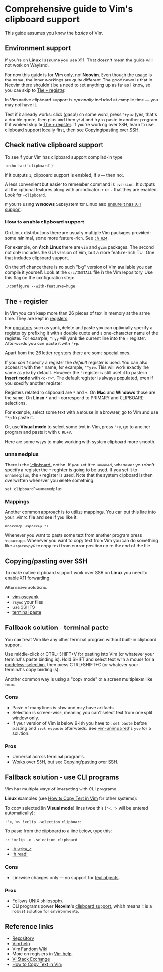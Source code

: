 # Comprehensive guide to Vim's clipboard support

This guide assumes you know the *basics* of Vim.

## Environment support

If you're on **Linux** I assume you use X11.
That doesn't mean the guide will not work on Wayland.

For now this guide is for **Vim** only, not **Neovim**.
Even though the usage is the same, the inner workings are quite different.
The good news is that in Neovim there shouldn't be a need to set anything up
as far as I know, so you can skip to [The `+` register](#the-register).

In Vim native clipboard support is *optionally* included at compile time —
you may not have it.

Test if it already works: click (gasp!) on some word, press `"+yiw`
(yes, that's a double quote, then plus and then `yiw`)
and try to paste in another program.
If it worked skip to [The `+` register](#the-register).
If you're working over SSH,
learn to use clipboard support locally first,
then see [Copying/pasting over SSH](#copyingpasting-over-ssh).

## Check native clipboard support

To see if your Vim has clipboard support compiled-in type

```
:echo has('clipboard')
```

if it outputs `1`, clipboard support is enabled,
if `0` — then not.

A less convenient but easier to remember command is `:version`.
It outputs all the optional features along with an indicator:
`+` or `-` that they are enabled. Look for `+clipboard`.

If you're using **Windows** Subsystem for Linux also
[ensure it has X11 support](https://learn.microsoft.com/en-us/windows/wsl/tutorials/gui-apps).

### How to enable clipboard support

On Linux distributions there are usually multiple Vim packages provided:
some minimal, some more feature-rich. See [`:h W24`](https://vimhelp.org/gui_x11.txt.html#W24).

For example, on **Arch Linux** there are `vim` and `gvim` packages.
The second not only includes the GUI version of Vim,
but a more feature-rich TUI.
One that includes clipboard support.

On the off chance there is no such "big" version of Vim available
you can compile it yourself.
Look at the `src/INSTALL` file in the Vim repository.
Use this flag on the configuration step:

```shell
./configure --with-features=huge
```

## The `+` register

In Vim you can keep more than 26 pieces of text in memory at the same time.
They are kept in [registers](https://vimhelp.org/change.txt.html#registers).

For [operators](https://vimhelp.org/motion.txt.html#operator) such as `y`ank, `d`elete and `p`aste
you can optionally specify a register by prefixing it with a double quote
and a one-character name of the register.
For example, `"ryy` will yank the current line into the `r` register.
Afterwards you can paste it with `"rp`.

Apart from the 26 letter registers there are some special ones.

If you *don't* specify a register the *default* register is used.
You can also access it with the `"` name, for example, `""yiw`.
This will work exactly the same as `yiw` by default.
However the `"` register is still useful to paste in **Insert mode** with `<c-r>"`.
The default register is always populated,
even if you specify another register.

Registers related to clipboard are `*` and `+`.
On **Mac** and **Windows** those are the same.
On **Linux** `*` and `+` correspond to PRIMARY and CLIPBOARD selections.

For example, select some text with a mouse in a browser,
go to Vim and use `"*p` to paste it.

Or, use **Visual mode** to select some text in Vim, press `"+y`,
go to another program and paste it with `CTRL+V`.

Here are some ways to make working with system clipboard more smooth.

### unnamedplus

There is the ['clipboard'](https://vimhelp.org/options.txt.html#%27clipboard%27) option.
If you set it to `unnamed`,
whenever you *don't* specify a register the `*` register is going to be used.
If you set it to `unnamedplus`, the `+` register is used.
Note that the system clipboard is then overwritten whenever you `d`elete something.

```vim
set clipboard^=unnamedplus
```

### Mappings

Another common approach is to utilize mappings.
You can put this line into your .vimrc file and see if you like it.

```vim
nnoremap <space>p "+
```

Whenever you want to paste some text from another program press `<space>pp`.
Whenever you want to copy text from Vim you can do something like `<space>pyG`
to copy text from cursor position up to the end of the file.

## Copying/pasting over SSH

To make native clipboard support work over SSH on **Linux** you need to enable X11 forwarding.

Alternative solutions:

- [vim-oscyank](https://github.com/ojroques/vim-oscyank)
- `rsync` your files
- use [SSHFS](https://en.wikipedia.org/wiki/SSHFS)
- [terminal paste](#fallback-solution---terminal-paste)

## Fallback solution - terminal paste

You can treat Vim like any other terminal program without built-in clipboard support.

Use middle-click or CTRL+SHIFT+V for pasting into Vim
(or whatever your terminal's paste binding is).
Hold SHIFT and select text with a mouse for a
[modeless-selection](https://vimhelp.org/gui.txt.html#modeless-selection),
then press CTRL+SHIFT+C
(or whatever your terminal's copy binding is).

Another common way is using a "copy mode" of a screen multiplexer like `tmux`.

### Cons

- Paste of many lines is slow and may have artifacts.
- Selection is screen-wise,
  meaning you can't select text from one split window only.
- If your version of Vim is below 9-ish you have to
  `:set paste` before pasting and `:set nopaste` afterwards.
  See [vim-unimpaired](https://github.com/tpope/vim-unimpaired)'s ``yop`` for a solution.

### Pros

- Universal across terminal programs.
- Works over SSH, but see [Copying/pasting over SSH](#copyingpasting-over-ssh).

## Fallback solution - use CLI programs

Vim has multiple ways of interacting with CLI programs.

**Linux** examples (see
[How to Copy Text in Vim](https://ladedu.com/how-to-copy-text-in-vim-to-the-clipboard/)
for other systems):

To copy selected (in **Visual mode**) lines type this
(`'<,'>` will be entered automatically):

```vim
:'<,'>w !xclip -selection clipboard
```

To paste from the clipboard to a line below, type this:

```vim
:r !xclip -o -selection clipboard
```

- [:h write_c](https://vimhelp.org/editing.txt.html#%3Awrite_c)
- [:h read!](https://vimhelp.org/insert.txt.html#%3Aread%21)

### Cons

- Linewise changes only — no support for
  [text objects](https://vimhelp.org/motion.txt.html#text-objects).

### Pros

- Follows UNIX philosophy.
- CLI programs power **Neovim**'s
  [clipboard support](https://neovim.io/doc/user/provider.html#provider-clipboard),
  which means it is a robust solution for environments.

## Reference links

- [Repository](https://github.com/EgZvor/vim-clipboard)
- [Vim help](https://vimhelp.org/helphelp.txt.html#helphelp)
- [Vim Fandom Wiki](https://vim.fandom.com/wiki/Accessing_the_system_clipboard)
- More on registers in [Vim help](https://vimhelp.org/change.txt.html#registers).
- [Vi Stack Exchange](https://vi.stackexchange.com/questions/84/how-can-i-copy-text-to-the-system-clipboard-from-vim)
- [How to Copy Text in Vim](https://ladedu.com/how-to-copy-text-in-vim-to-the-clipboard/)
